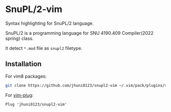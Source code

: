 # SnuPL/2-vim

Syntax highlighting for SnuPL/2 language.

SnuPL/2 is a programming language for SNU 4190.409 Compiler(2022 spring) class.

It detect `*.mod` file as `snupl2` filetype.

## Installation

For vim8 packages:
```sh
git clone https://github.com/jhuni0123/snupl2-vim ~/.vim/pack/plugins/start/snupl2-vim
```

For [vim-plug][vim-plug]:
```vim
Plug 'jhuni0123/snupl2-vim'
```

[vim-plug]: https://github.com/junegunn/vim-plug
